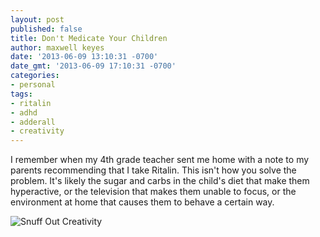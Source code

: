 ```yaml
---
layout: post
published: false
title: Don't Medicate Your Children
author: maxwell keyes
date: '2013-06-09 13:10:31 -0700'
date_gmt: '2013-06-09 17:10:31 -0700'
categories:
- personal
tags:
- ritalin
- adhd
- adderall
- creativity
---
```


I remember when my 4th grade teacher sent me home with a note to my parents
recommending that I take Ritalin. This isn't how you solve the problem. It's
likely the sugar and carbs in the child's diet that make them hyperactive, or
the television that makes them unable to focus, or the environment at home that
causes them to behave a certain way.

![Snuff Out
Creativity]({{site.assets.url_prefix}}/images/posts/calvin-and-hobbes-death-of-imagination.png
"calvin and hobbes - death of imagination")
